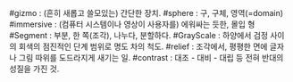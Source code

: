 #gizmo : (흔히 새롭고 쓸모있는) 간단한 장치.
#sphere : 구, 구체, 영역(=domain)
#immersive : (컴퓨터 시스템이나 영상이 사용자를) 에워싸는 듯한, 몰입 형
#Segment : 부분, 한 쪽(조각), 나누다, 분할하다.
#GrayScale : 하양에서 검정 사이의 회색의 점진적인 단계 범위로 명도 차의 척도.
#relief : 조각에서, 평평한 면에 글자나 그림 따위를 도드라지게 새기는 일.
#contrast : 대조 - 대비 - 대립 등 전혀 반대의 성질을 가진 것.